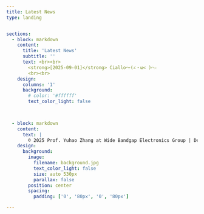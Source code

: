 ```yaml
---
title: Latest News
type: landing  


sections:
  - block: markdown
    content:
      title: 'Latest News'
      subtitle: ''
      text: <br><br>
        <strong>[2025-09-01]</strong> Ciallo～(∠・ω< )⌒☆
        <br><br>
    design:
      columns: '1'
      background:
        # color: '#ffffff'  
        text_color_light: false


      
  - block: markdown
    content:
      text: |
        © 2025 Prof. Yuhao Zhang at Wide Bandgap Electronics Group | Department of EEE | HKU | Built with [CC BY NC ND 4.0](https://creativecommons.org/licenses/by-nc-nd/4.0/)
    design:
      background:
        image:
          filename: background.jpg
          text_color_light: false
          size: auto 530px
          parallax: false
        position: center
        spacing:
          padding: ['0', '80px', '0', '80px']

---  
```

    
